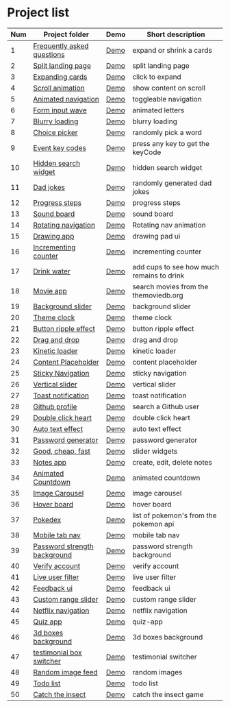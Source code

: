 # Project list

| Num | Project folder | Demo | Short description
|-------|---------------|------|------------------
1 | [Frequently asked questions](https://github.com/unknown-cat/projects/tree/master/faq) | [Demo](https://unknown-cat.github.io/projects/faq/) | expand or shrink a cards
2 | [Split landing page](https://github.com/unknown-cat/projects/tree/master/split-landing-page) | [Demo](https://unknown-cat.github.io/projects/split-landing-page/) | split landing page
3 | [Expanding cards](https://github.com/unknown-cat/projects/tree/master/expanding-cards) | [Demo](https://unknown-cat.github.io/projects/expanding-cards/) | click to expand
4 | [Scroll animation](https://github.com/unknown-cat/projects/tree/master/scroll-animation) | [Demo](https://unknown-cat.github.io/projects/scroll-animation/) | show content on scroll
5 | [Animated navigation](https://github.com/unknown-cat/projects/tree/master/animated-navigation) | [Demo](https://unknown-cat.github.io/projects/animated-navigation/) | toggleable navigation
6 | [Form input wave](https://github.com/unknown-cat/projects/tree/master/form-input-wave) | [Demo](https://unknown-cat.github.io/projects/form-input-wave/) | animated letters
7 | [Blurry loading](https://github.com/unknown-cat/projects/tree/master/blurry-loading) | [Demo](https://unknown-cat.github.io/projects/blurry-loading/) | blurry loading
8 | [Choice picker](https://github.com/unknown-cat/projects/tree/master/choice-picker) | [Demo](https://unknown-cat.github.io/projects/choice-picker/) | randomly pick a word
9 | [Event key codes](https://github.com/unknown-cat/projects/tree/master/event-key-codes) | [Demo](https://unknown-cat.github.io/projects/event-key-codes/) | press any key to get the keyCode
10 | [Hidden search widget](https://github.com/unknown-cat/projects/tree/master/hidden-search-widget) | [Demo](https://unknown-cat.github.io/projects/hidden-search-widget/) | hidden search widget
11 | [Dad jokes](https://github.com/unknown-cat/projects/tree/master/dad-jokes) | [Demo](https://unknown-cat.github.io/projects/dad-jokes/) | randomly generated dad jokes
12 | [Progress steps](https://github.com/unknown-cat/projects/tree/master/progress-steps) | [Demo](https://unknown-cat.github.io/projects/progress-steps/) | progress steps
13 | [Sound board](https://github.com/unknown-cat/projects/tree/master/sound-board) | [Demo](https://unknown-cat.github.io/projects/sound-board/) | sound board
14 | [Rotating navigation](https://github.com/unknown-cat/projects/tree/master/rotating-navigation) | [Demo](https://unknown-cat.github.io/projects/rotating-navigation/) | Rotating nav animation 
15 | [Drawing app](https://github.com/unknown-cat/projects/tree/master/drawing-app) | [Demo](https://unknown-cat.github.io/projects/drawing-app/) | drawing pad ui
16 | [Incrementing counter](https://github.com/unknown-cat/projects/tree/master/incrementing-counter) | [Demo](https://unknown-cat.github.io/projects/incrementing-counter/) | incrementing counter
17 | [Drink water](https://github.com/unknown-cat/projects/tree/master/drink-water) | [Demo](https://unknown-cat.github.io/projects/drink-water/) | add cups to see how much remains to drink
18 | [Movie app](https://github.com/unknown-cat/projects/tree/master/movie-app) | [Demo](https://unknown-cat.github.io/projects/movie-app/) | search movies from the themoviedb.org
19 | [Background slider](https://github.com/unknown-cat/projects/tree/master/background-slider) | [Demo](https://unknown-cat.github.io/projects/background-slider/) | background slider
20 | [Theme clock](https://github.com/unknown-cat/projects/tree/master/theme-clock) | [Demo](https://unknown-cat.github.io/projects/theme-clock/) | theme clock
21 | [Button ripple effect](https://github.com/unknown-cat/projects/tree/master/button-ripple-effect) | [Demo](https://unknown-cat.github.io/projects/button-ripple-effect/) | button ripple effect
22 | [Drag and drop](https://github.com/unknown-cat/projects/tree/master/drag-n-drop) | [Demo](https://unknown-cat.github.io/projects/drag-n-drop/) | drag and drop
23 | [Kinetic loader](https://github.com/unknown-cat/projects/tree/master/kinetic-loader) | [Demo](https://unknown-cat.github.io/projects/kinetic-loader/) | kinetic loader
24 | [Content Placeholder](https://github.com/unknown-cat/projects/tree/master/content-placeholder) | [Demo](https://unknown-cat.github.io/projects/content-placeholder/) | content placeholder
25 | [Sticky Navigation](https://github.com/unknown-cat/projects/tree/master/sticky-navigation) | [Demo](https://unknown-cat.github.io/projects/sticky-navigation/) | sticky navigation
26 | [Vertical slider](https://github.com/unknown-cat/projects/tree/master/vertical-slider) | [Demo](https://unknown-cat.github.io/projects/vertical-slider/) | vertical slider
27 | [Toast notification](https://github.com/unknown-cat/projects/tree/master/toast-notification) | [Demo](https://unknown-cat.github.io/projects/toast-notification/) | toast notification
28 | [Github profile](https://github.com/unknown-cat/projects/tree/master/github-profiles) | [Demo](https://unknown-cat.github.io/projects/github-profiles/) | search a Github user
29 | [Double click heart](https://github.com/unknown-cat/projects/tree/master/double-click-heart) | [Demo](https://unknown-cat.github.io/projects/double-click-heart/) | double click heart
30 | [Auto text effect](https://github.com/unknown-cat/projects/tree/master/auto-text-effect) | [Demo](https://unknown-cat.github.io/projects/auto-text-effect/) | auto text effect
31 | [Password generator](https://github.com/unknown-cat/projects/tree/master/password-generator) | [Demo](https://unknown-cat.github.io/projects/password-generator/) | password generator
32 | [Good, cheap, fast](https://github.com/unknown-cat/projects/tree/master/good-cheap-fast) | [Demo](https://unknown-cat.github.io/projects/good-cheap-fast/) | slider widgets
33 | [Notes app](https://github.com/unknown-cat/projects/tree/master/notes-app) | [Demo](https://unknown-cat.github.io/projects/notes-app/) | create, edit, delete notes
34 | [Animated Countdown](https://github.com/unknown-cat/projects/tree/master/animated-countdown) | [Demo](https://unknown-cat.github.io/projects/animated-countdown/) | animated countdown
35 | [Image Carousel](https://github.com/unknown-cat/projects/tree/master/image-carousel) | [Demo](https://unknown-cat.github.io/projects/image-carousel/) | image carousel
36 | [Hover board](https://github.com/unknown-cat/projects/tree/master/hover-board) | [Demo](https://unknown-cat.github.io/projects/hover-board/) | hover board
37 | [Pokedex](https://github.com/unknown-cat/projects/tree/master/pokedex) | [Demo](https://unknown-cat.github.io/projects/pokedex/) | list of pokemon's from the pokemon api
38 | [Mobile tab nav](https://github.com/unknown-cat/projects/tree/master/mobile-tab-nav) | [Demo](https://unknown-cat.github.io/projects/mobile-tab-nav/) | mobile tab nav
39 | [Password strength background](https://github.com/unknown-cat/projects/tree/master/password-strength-background) | [Demo](https://unknown-cat.github.io/projects/password-strength-background/) | password strength background
40 | [Verify account](https://github.com/unknown-cat/projects/tree/master/verify-account) | [Demo](https://unknown-cat.github.io/projects/verify-account/) | verify account
41 | [Live user filter](https://github.com/unknown-cat/projects/tree/master/live-user-filter) | [Demo](https://unknown-cat.github.io/projects/live-user-filter/) | live user filter
42 | [Feedback ui](https://github.com/unknown-cat/projects/tree/master/feedback-ui) | [Demo](https://unknown-cat.github.io/projects/feedback-ui/) | feedback ui
43 | [Custom range slider](https://github.com/unknown-cat/projects/tree/master/custom-range-slider) | [Demo](https://unknown-cat.github.io/projects/custom-range-slider/) | custom range slider
44 | [Netflix navigation](https://github.com/unknown-cat/projects/tree/master/netflix-navigation) | [Demo](https://unknown-cat.github.io/projects/netflix-navigation/) | netflix navigation
45 | [Quiz app](https://github.com/unknown-cat/projects/tree/master/quiz-app) | [Demo](https://unknown-cat.github.io/projects/quiz-app/) | quiz-app
46 | [3d boxes background](https://github.com/unknown-cat/projects/tree/master/3d-boxes-background) | [Demo](https://unknown-cat.github.io/projects/3d-boxes-background/) | 3d boxes background
47 | [testimonial box switcher](https://github.com/unknown-cat/projects/tree/master/testimonial-box-switcher) | [Demo](https://unknown-cat.github.io/projects/testimonial-box-switcher/) | testimonial switcher
48 | [Random image feed](https://github.com/unknown-cat/projects/tree/master/random-image-feed) | [Demo](https://unknown-cat.github.io/projects/random-image-feed/) | random images
49 | [Todo list](https://github.com/unknown-cat/projects/tree/master/todo-list) | [Demo](https://unknown-cat.github.io/projects/todo-list/) | todo list
50 | [Catch the insect](https://github.com/unknown-cat/projects/tree/master/catch-the-insect) | [Demo](https://unknown-cat.github.io/projects/catch-the-insect/) | catch the insect game